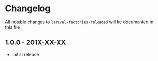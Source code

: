 # Changelog

All notable changes to `laravel-factories-reloaded` will be documented in this file

## 1.0.0 - 201X-XX-XX

- initial release
